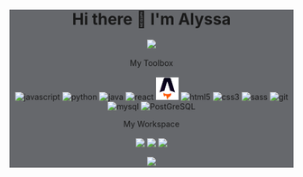 <div style="background-color:rgba(41, 44, 50, 0.71);">
  
  <h1 align='center'>
    Hi there 👋 I'm Alyssa
  </h1>

  <p align='center'>
    <a href="https://github.com/anuraghazra/github-readme-stats)](https://github.com/anuraghazra/github-readme-stats)">
      <img src="https://github-readme-stats.vercel.app/api?username=alyssaweiglein&show_icons=true&count_private=true&theme=highcontrast" width="350">
    </a>
  </p>

  <p align='center'>
    My Toolbox<br/><br/>
    <img src="https://cdn.jsdelivr.net/gh/devicons/devicon/icons/javascript/javascript-original.svg" alt="javascript" width="40" height="40"/> 
    <img src="https://cdn3.iconfinder.com/data/icons/logos-and-brands-adobe/512/267_Python-512.png" alt="python" width="40" height="40"/> 
    <img src="https://cdn.jsdelivr.net/gh/devicons/devicon/icons/java/java-original.svg" alt="java" width="40" height="40"/ />
    <img src="https://cdn.jsdelivr.net/gh/devicons/devicon/icons/react/react-original.svg" alt="react" width="40" height="40" />
    <img src="https://raw.githubusercontent.com/github/explore/5cc0a03a302ec862c4aeac2a22a513ae31c35432/topics/astro/astro.png" alt="astro" width="40" height="40"/>
    <img src="https://upload.wikimedia.org/wikipedia/commons/thumb/6/61/HTML5_logo_and_wordmark.svg/512px-HTML5_logo_and_wordmark.svg.png" alt="html5" height="40"/> 
    <img src="https://upload.wikimedia.org/wikipedia/commons/thumb/d/d5/CSS3_logo_and_wordmark.svg/1200px-CSS3_logo_and_wordmark.svg.png" alt="css3" height="40"/> 
    <img src="https://cdn.jsdelivr.net/gh/devicons/devicon/icons/sass/sass-original.svg" alt="sass" height="40"/> 
    <img src="https://www.vectorlogo.zone/logos/git-scm/git-scm-icon.svg" alt="git" width="40" height="40"/> 
    <img src="https://i.pinimg.com/originals/50/f1/58/50f1582a95bdac10f1c3fa295c8b947b.png" alt="mysql" width="40" height="40"/>
    <img src="https://upload.wikimedia.org/wikipedia/commons/2/29/Postgresql_elephant.svg" alt="PostGreSQL" width="40" height="40"/>
  </p>

  <p align='center'>
    My Workspace<br/><br/>
    <img src="https://img.shields.io/badge/windows-%230078D6.svg?&style=for-the-badge&logo=windows&logoColor=white" />
    <img src="https://img.shields.io/badge/Intel%20Core_i7_10th-0071C5?style=for-the-badge&logo=intel&logoColor=white" />
    <img src="https://img.shields.io/badge/RAM-16GB-%230071C5.svg?&style=for-the-badge&logoColor=white" />
  </p>

  <p align='center'>
    <img src="https://komarev.com/ghpvc/?username=alyssaweiglein&color=yellow" />
  </p>
</div>
